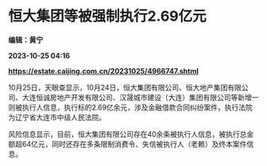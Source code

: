 # 恒大集团等被强制执行2.69亿元
**编辑：黄宁**

**2023-10-25 04:16**

**https://estate.caijing.com.cn/20231025/4966747.shtml**

10月25日，天眼查显示，10月24日，恒大集团有限公司、恒大地产集团有限公司、大连恒诚房地产开发有限公司、汉晟城市建设（大连）集团有限公司等新增一则被执行人信息，执行标的2.69亿余元，涉及金融借款合同纠纷案件，执行法院为辽宁省大连市中级人民法院。

风险信息显示，目前，恒大集团有限公司存在40余条被执行人信息，被执行总金额超64亿元，同时还存在多条限制消费令、失信被执行人（老赖）及终本案件信息。
